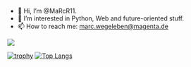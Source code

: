 - 👋 Hi, I’m @MaRcR11.
- 👀 I’m interested in Python, Web and future-oriented stuff.
- 📫 How to reach me: marc.wegeleben@magenta.de
<img align="" src="https://github-readme-stats.vercel.app/api/top-langs/?username=MaRcR11&langs_count=10&layout=compact&theme=ayu-mirage&border_radius=0" />

[![trophy](https://github-profile-trophy.vercel.app/?username=MaRcR11&theme=onedark)](https://github.com/ryo-ma/github-profile-trophy)
[![Top Langs](https://github-readme-stats.vercel.app/api/top-langs/?username=MaRcR11&layout=compact)](https://github.com/anuraghazra/github-readme-stats)


<!---
MaRcR11/MaRcR11 is a ✨ special ✨ repository because its `README.md` (this file) appears on your GitHub profile.
You can click the Preview link to take a look at your changes.
--->

